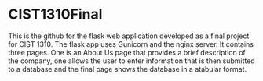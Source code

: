 # CIST1310Final
This is the github for the flask web application developed as a final project for CIST 1310. The flask app uses Gunicorn and the nginx server. It contains three pages. One is an About Us page that provides a brief description of the company, one allows the user to enter information that is then submitted to a database and the final page shows the database in a atabular format.

